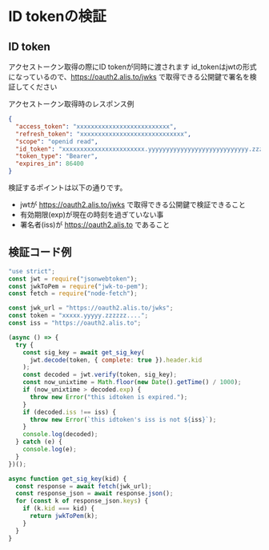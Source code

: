 
# ID tokenの検証

## ID token

アクセストークン取得の際にID tokenが同時に渡されます
id_tokenはjwtの形式になっているので、https://oauth2.alis.to/jwks で取得できる公開鍵で署名を検証してください

アクセストークン取得時のレスポンス例
```json
{
  "access_token": "xxxxxxxxxxxxxxxxxxxxxxxxxx",
  "refresh_token": "xxxxxxxxxxxxxxxxxxxxxxxxxxxxx",
  "scope": "openid read",
  "id_token": "xxxxxxxxxxxxxxxxxxxxxxx.yyyyyyyyyyyyyyyyyyyyyyyyyyyy.zzzzzzzzzzzzzzzzz",
  "token_type": "Bearer",
  "expires_in": 86400
}
```

検証するポイントは以下の通りです。

* jwtが https://oauth2.alis.to/jwks で取得できる公開鍵で検証できること
* 有効期限(exp)が現在の時刻を過ぎていない事
* 署名者(iss)が https://oauth2.alis.to であること

## 検証コード例


```javascript
"use strict";
const jwt = require("jsonwebtoken");
const jwkToPem = require("jwk-to-pem");
const fetch = require("node-fetch");

const jwk_url = "https://oauth2.alis.to/jwks";
const token = "xxxxx.yyyyy.zzzzzz....";
const iss = "https://oauth2.alis.to";

(async () => {
  try {
    const sig_key = await get_sig_key(
      jwt.decode(token, { complete: true }).header.kid
    );
    const decoded = jwt.verify(token, sig_key);
    const now_unixtime = Math.floor(new Date().getTime() / 1000);
    if (now_unixtime > decoded.exp) {
      throw new Error("this idtoken is expired.");
    }
    if (decoded.iss !== iss) {
      throw new Error(`this idtoken's iss is not ${iss}`);
    }
    console.log(decoded);
  } catch (e) {
    console.log(e);
  }
})();

async function get_sig_key(kid) {
  const response = await fetch(jwk_url);
  const response_json = await response.json();
  for (const k of response_json.keys) {
    if (k.kid === kid) {
      return jwkToPem(k);
    }
  }
}
```
